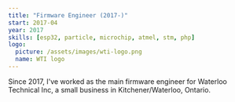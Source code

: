 ```yaml
---
title: "Firmware Engineer (2017-)"
start: 2017-04
year: 2017
skills: [esp32, particle, microchip, atmel, stm, php]
logo:
  picture: /assets/images/wti-logo.png
  name: WTI logo
---
```

Since 2017, I've worked as the main firmware engineer for
Waterloo Technical Inc, a small business in Kitchener/Waterloo, Ontario.

